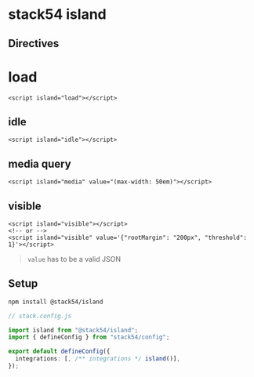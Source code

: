 # stack54 island

## Directives

# load

```svelte
<script island="load"></script>
```

## idle

```svelte
<script island="idle"></script>
```

## media query

```svelte
<script island="media" value="(max-width: 50em)"></script>
```

## visible

```svelte
<script island="visible"></script>
<!-- or -->
<script island="visible" value='{"rootMargin": "200px", "threshold": 1}'></script>
```

> `value` has to be a valid JSON

## Setup

```bash
npm install @stack54/island
```

```ts
// stack.config.js

import island from "@stack54/island";
import { defineConfig } from "stack54/config";

export default defineConfig({
  integrations: [, /** integrations */ island()],
});
```
